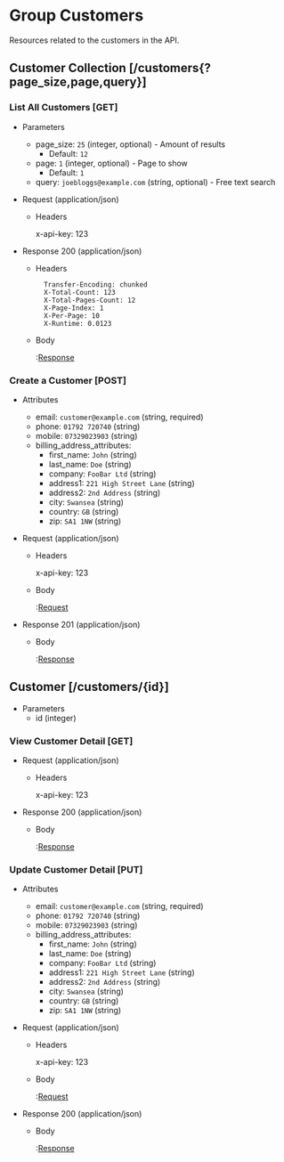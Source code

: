 # Group Customers

Resources related to the customers in the API.

## Customer Collection [/customers{?page_size,page,query}]

### List All Customers [GET]

+ Parameters
    + page_size: `25` (integer, optional) - Amount of results
        + Default: `12`
    + page: `1` (integer, optional) - Page to show
        + Default: `1`
    + query: `joebloggs@example.com` (string, optional) - Free text search

+ Request (application/json)

    + Headers

        x-api-key: 123

+ Response 200 (application/json)

    + Headers
    
            Transfer-Encoding: chunked
            X-Total-Count: 123
            X-Total-Pages-Count: 12
            X-Page-Index: 1
            X-Per-Page: 10
            X-Runtime: 0.0123
            
    + Body
        
        :[Response](responses/customers/show.json)

### Create a Customer [POST]

+ Attributes
    + email: `customer@example.com` (string, required)
    + phone: `01792 720740` (string)
    + mobile: `07329023903` (string)
    + billing_address_attributes:
        + first_name: `John` (string)
        + last_name: `Doe` (string)
        + company: `FooBar Ltd` (string)
        + address1: `221 High Street Lane` (string)
        + address2: `2nd Address` (string)
        + city: `Swansea` (string)
        + country: `GB` (string)
        + zip: `SA1 1NW` (string)

+ Request (application/json)
    
    + Headers

        x-api-key: 123
            
    + Body

        :[Request](requests/customers/create.json)

+ Response 201 (application/json)

    + Body

        :[Response](responses/customers/show.json)

## Customer [/customers/{id}]

+ Parameters
    + id (integer)

### View Customer Detail [GET]

+ Request (application/json)

    + Headers

        x-api-key: 123
            

+ Response 200 (application/json)

    + Body
    
        :[Response](responses/customers/show.json)

### Update Customer Detail [PUT]

+ Attributes
    + email: `customer@example.com` (string, required)
    + phone: `01792 720740` (string)
    + mobile: `07329023903` (string)
    + billing_address_attributes:
        + first_name: `John` (string)
        + last_name: `Doe` (string)
        + company: `FooBar Ltd` (string)
        + address1: `221 High Street Lane` (string)
        + address2: `2nd Address` (string)
        + city: `Swansea` (string)
        + country: `GB` (string)
        + zip: `SA1 1NW` (string)

+ Request (application/json)

    + Headers

        x-api-key: 123
            
    + Body
    
        :[Request](requests/customers/create.json)

+ Response 200 (application/json)

    + Body
        
        :[Response](responses/customers/show.json)

